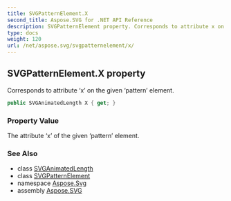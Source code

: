 ```yaml
---
title: SVGPatternElement.X
second_title: Aspose.SVG for .NET API Reference
description: SVGPatternElement property. Corresponds to attribute x on the given pattern element
type: docs
weight: 120
url: /net/aspose.svg/svgpatternelement/x/
---
```

## SVGPatternElement.X property

Corresponds to attribute ‘x’ on the given ‘pattern’ element.

```csharp
public SVGAnimatedLength X { get; }
```

### Property Value

The attribute ‘x’ of the given ‘pattern’ element.

### See Also

* class [SVGAnimatedLength](../../../aspose.svg.datatypes/svganimatedlength/)
* class [SVGPatternElement](../)
* namespace [Aspose.Svg](../../svgpatternelement/)
* assembly [Aspose.SVG](../../../)
